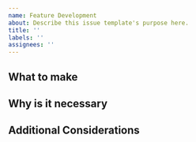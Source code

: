 ```yaml
---
name: Feature Development
about: Describe this issue template's purpose here.
title: ''
labels: ''
assignees: ''
---
```


## What to make

<!-- 만들어야 하는 기능에 대해 설명해주세요. 필요에 따라 스크린샷도 첨부해주세요! -->

## Why is it necessary

<!-- 왜 이 기능이 필요한지 써주세요. -->

## Additional Considerations

<!-- Optional 해당 기능을 만드는데 추가적으로 고려할 사항에 대해 써주세요 -->
